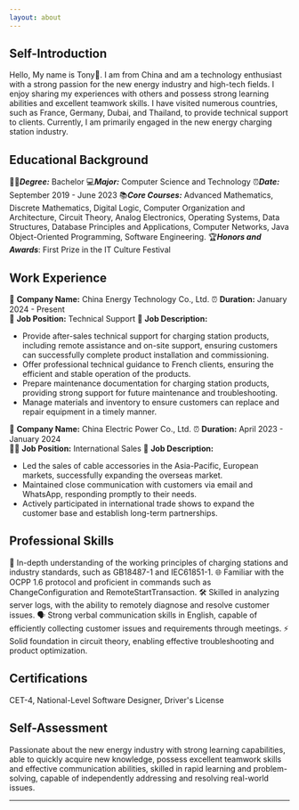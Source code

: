 ```yaml
---
layout: about
---
```


## Self-Introduction
Hello, My name is Tony🙂. I am from China and am a technology enthusiast with a strong passion for the new energy industry and high-tech fields. I enjoy sharing my experiences with others and possess strong learning abilities and excellent teamwork skills. I have visited numerous countries, such as France, Germany, Dubai, and Thailand, to provide technical support to clients. Currently, I am primarily engaged in the new energy charging station industry.

## Educational Background
👨‍🎓***Degree:*** Bachelor
💻***Major:*** Computer Science and Technology
⏰***Date:*** September 2019 - June 2023
📚***Core Courses:*** Advanced Mathematics, Discrete Mathematics, Digital Logic, Computer Organization and Architecture, Circuit Theory, Analog Electronics, Operating Systems, Data Structures, Database Principles and Applications, Computer Networks, Java Object-Oriented Programming, Software Engineering.
🏆***Honors and Awards***: First Prize in the IT Culture Festival

## Work Experience
💼 **Company Name:** China Energy Technology Co., Ltd.
⏰ **Duration:** January 2024 - Present  
🔧 **Job Position:** Technical Support
📃 **Job Description:** 
- Provide after-sales technical support for charging station products, including remote assistance and on-site support, ensuring customers can successfully complete product installation and commissioning.
- Offer professional technical guidance to French clients, ensuring the efficient and stable operation of the products.
- Prepare maintenance documentation for charging station products, providing strong support for future maintenance and troubleshooting.
- Manage materials and inventory to ensure customers can replace and repair equipment in a timely manner.

💼 **Company Name:** China Electric Power Co., Ltd.
⏰ **Duration:** April 2023 - January 2024  
👨‍💼 **Job Position:** International Sales
📃 **Job Description:**
- Led the sales of cable accessories in the Asia-Pacific, European markets, successfully expanding the overseas market.
- Maintained close communication with customers via email and WhatsApp, responding promptly to their needs.
- Actively participated in international trade shows to expand the customer base and establish long-term partnerships.


## Professional Skills
🔋 In-depth understanding of the working principles of charging stations and industry standards, such as GB18487-1 and IEC61851-1.
🌐 Familiar with the OCPP 1.6 protocol and proficient in commands such as ChangeConfiguration and RemoteStartTransaction.
🛠️ Skilled in analyzing server logs, with the ability to remotely diagnose and resolve customer issues.
🗣️ Strong verbal communication skills in English, capable of efficiently collecting customer issues and requirements through meetings.
⚡ Solid foundation in circuit theory, enabling effective troubleshooting and product optimization.


## Certifications
CET-4, National-Level Software Designer, Driver's License

## Self-Assessment
Passionate about the new energy industry with strong learning capabilities, able to quickly acquire new knowledge, possess excellent teamwork skills and effective communication abilities, skilled in rapid learning and problem-solving, capable of independently addressing and resolving real-world issues.

---
